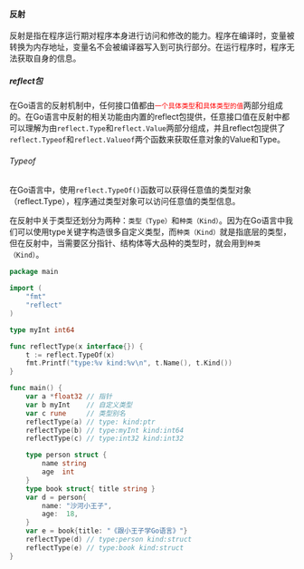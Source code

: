 #### 反射

反射是指在程序运行期对程序本身进行访问和修改的能力。程序在编译时，变量被转换为内存地址，变量名不会被编译器写入到可执行部分。在运行程序时，程序无法获取自身的信息。

##### reflect包

在Go语言的反射机制中，任何接口值都由<font color='red'>`一个具体类型`和`具体类型的值`</font>两部分组成的。在Go语言中反射的相关功能由内置的reflect包提供，任意接口值在反射中都可以理解为由`reflect.Type`和`reflect.Value`两部分组成，并且reflect包提供了`reflect.Typeof`和`reflect.Valueof`两个函数来获取任意对象的Value和Type。

###### Typeof 

在Go语言中，使用`reflect.TypeOf()`函数可以获得任意值的类型对象（reflect.Type），程序通过类型对象可以访问任意值的类型信息。

在反射中关于类型还划分为两种：`类型（Type）`和`种类（Kind）`。因为在Go语言中我们可以使用type关键字构造很多自定义类型，而`种类（Kind）`就是指底层的类型，但在反射中，当需要区分指针、结构体等大品种的类型时，就会用到`种类（Kind）`。

```go
package main

import (
	"fmt"
	"reflect"
)

type myInt int64

func reflectType(x interface{}) {
	t := reflect.TypeOf(x)
	fmt.Printf("type:%v kind:%v\n", t.Name(), t.Kind())
}

func main() {
	var a *float32 // 指针
	var b myInt    // 自定义类型
	var c rune     // 类型别名
	reflectType(a) // type: kind:ptr
	reflectType(b) // type:myInt kind:int64
	reflectType(c) // type:int32 kind:int32

	type person struct {
		name string
		age  int
	}
	type book struct{ title string }
	var d = person{
		name: "沙河小王子",
		age:  18,
	}
	var e = book{title: "《跟小王子学Go语言》"}
	reflectType(d) // type:person kind:struct
	reflectType(e) // type:book kind:struct
}
```

